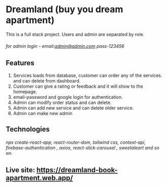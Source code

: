 # Dreamland (buy you dream apartment)

This is a full stack project. Users and admin are separated by role.

###### for admin login - email:admin@admin.com pass-123456

## Features

1. Services loads from database, customer can order any of the services. and can delete from dashboard.
2. Customer can give a rating or feedback and it will show to the homepage.
3. email-password and google login for authentication.
4. Admin can modify order status and can delete.
5. Admin can add new service and can delete older service.
6. Admin can make new admin

## Technologies

###### npx create-react-app, react-router-dom, tailwind css, context-api, firebase-authentication , axios, react-slick-carousel , sweetaleart and so on.

## Live site: https://dreamland-book-apartment.web.app/
